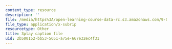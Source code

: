 ```yaml
---
content_type: resource
description: ''
file: /media/https%3A/open-learning-course-data-rc.s3.amazonaws.com/9-00sc-introduction-to-psychology-fall-2011/2b500152bb535651a75e667e32ec4f31_lanmHS0JwYI.vtt
file_type: application/x-subrip
resourcetype: Other
title: 3play caption file
uid: 2b500152-bb53-5651-a75e-667e32ec4f31
---
```

